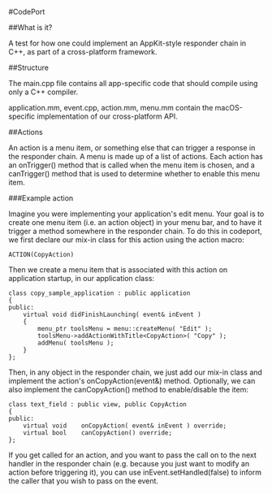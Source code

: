 #CodePort

##What is it?

A test for how one could implement an AppKit-style responder
chain in C++, as part of a cross-platform framework.


##Structure

The main.cpp file contains all app-specific code that should
compile using only a C++ compiler.

application.mm, event.cpp, action.mm, menu.mm contain the
macOS-specific implementation of our cross-platform API.


##Actions

An action is a menu item, or something else that can trigger
a response in the responder chain. A menu is made up of a
list of actions. Each action has an onTrigger() method that
is called when the menu item is chosen, and a canTrigger()
method that is used to determine whether to enable this menu item.

###Example action

Imagine you were implementing your application's edit menu. Your
goal is to create one menu item (i.e. an action object) in your
menu bar, and to have it trigger a method somewhere in the responder
chain. To do this in codeport, we first declare our mix-in class for
this action using the action macro:

	ACTION(CopyAction)
	
Then we create a menu item that is associated with this action on
application startup, in our application class:

	class copy_sample_application : public application
	{
	public:
		virtual void didFinishLaunching( event& inEvent )
		{
			menu_ptr toolsMenu = menu::createMenu( "Edit" );
			toolsMenu->addActionWithTitle<CopyAction>( "Copy" );
			addMenu( toolsMenu );
		}
	};

Then, in any object in the responder chain, we just add our mix-in class
and implement the action's onCopyAction(event&) method. Optionally, we can
also implement the canCopyAction() method to enable/disable the item:

	class text_field : public view, public CopyAction
	{
	public:
		virtual void	onCopyAction( event& inEvent ) override;
		virtual bool	canCopyAction() override;
	};

If you get called for an action, and you want to pass the call on to the
next handler in the responder chain (e.g. because you just want to modify
an action before triggering it), you can use inEvent.setHandled(false) to
inform the caller that you wish to pass on the event.

